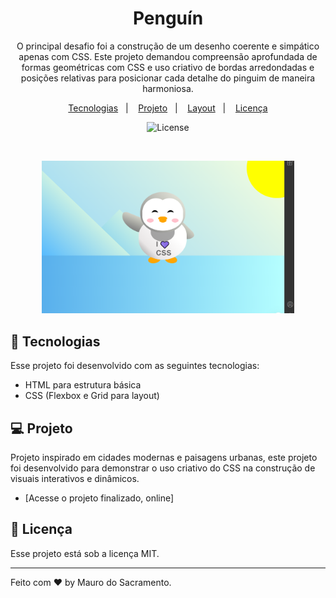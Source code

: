 <h1 align="center"> Penguín </h1>

<p align="center">
O principal desafio foi a construção de um desenho coerente e simpático apenas com CSS. Este projeto demandou compreensão aprofundada de formas geométricas com CSS e uso criativo de bordas arredondadas e posições relativas para posicionar cada detalhe do pinguim de maneira harmoniosa.</p>

<p align="center">
  <a href="#-tecnologias">Tecnologias</a>&nbsp;&nbsp;&nbsp;|&nbsp;&nbsp;&nbsp;
  <a href="#-projeto">Projeto</a>&nbsp;&nbsp;&nbsp;|&nbsp;&nbsp;&nbsp;
  <a href="#-layout">Layout</a>&nbsp;&nbsp;&nbsp;|&nbsp;&nbsp;&nbsp;
  <a href="#memo-licença">Licença</a>
</p>

<p align="center">
  <img alt="License" src="https://img.shields.io/static/v1?label=license&message=MIT&color=49AA26&labelColor=000000">
</p>

<br>

<p align="center">
  <img alt="projeto Penguín" src="assets/penguin.png" width="80%">
</p>

## 🚀 Tecnologias

Esse projeto foi desenvolvido com as seguintes tecnologias:

- HTML para estrutura básica
- CSS (Flexbox e Grid para layout)

## 💻 Projeto

Projeto inspirado em cidades modernas e paisagens urbanas, este projeto foi desenvolvido para demonstrar o uso criativo do CSS na construção de visuais interativos e dinâmicos.

- [Acesse o projeto finalizado, online]


## :memo: Licença

Esse projeto está sob a licença MIT.

---

Feito com ♥ by Mauro do Sacramento.
